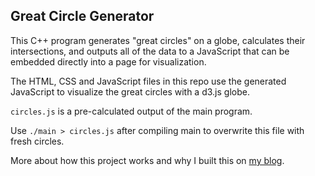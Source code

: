 ## Great Circle Generator

This C++ program generates "great circles" on a globe, calculates their intersections, and outputs all of the data to a JavaScript that can be embedded directly into a page for visualization.

The HTML, CSS and JavaScript files in this repo use the generated JavaScript to visualize the great circles with a d3.js globe.

`circles.js` is a pre-calculated output of the main program.

Use `./main > circles.js` after compiling main to overwrite this file with fresh circles.

More about how this project works and why I built this on [my blog](http://www.trevorsimonton.com/cs/projects/2016/01/07/great-circle-generator.html).
